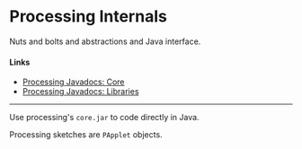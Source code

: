 Processing Internals
====================

Nuts and bolts and abstractions and Java interface.

#### Links

- [Processing Javadocs: Core](https://processing.github.io/processing-javadocs/core/)
- [Processing Javadocs: Libraries](https://processing.github.io/processing-javadocs/libraries/)

---

Use processing's `core.jar` to code directly in Java.


Processing sketches are `PApplet` objects.


